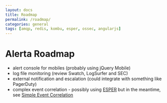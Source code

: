 ```yaml
---
layout: docs
title: Roadmap
permalink: /roadmap/
categories: general
tags: [amqp, redis, kombu, esper, ossec, angularjs]
---
```


# Alerta Roadmap

* alert console for mobiles (probably using jQuery Mobile)
* log file monitoring (review Swatch, LogSurfer and SEC)
* external notification and escalation (could integrate with something like PagerDuty)
* complex event correlation - possibly using [ESPER][1] but in the meantime, see [Simple Event Correlation](Simple-Event-Correlation)

[1]: <http://esper.codehaus.org/> "ESPER"

